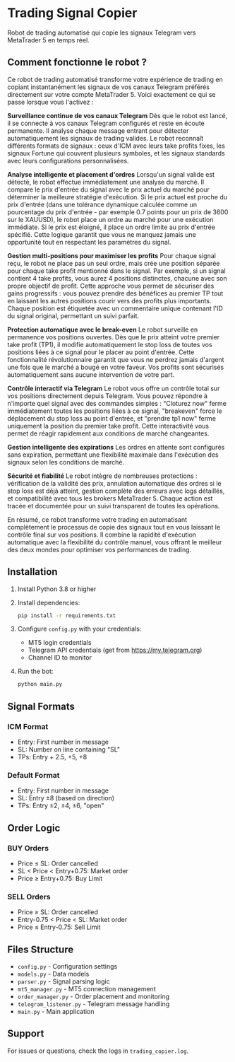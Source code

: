 # Trading Signal Copier

Robot de trading automatisé qui copie les signaux Telegram vers MetaTrader 5 en temps réel.

## Comment fonctionne le robot ?

Ce robot de trading automatisé transforme votre expérience de trading en copiant instantanément les signaux de vos canaux Telegram préférés directement sur votre compte MetaTrader 5. Voici exactement ce qui se passe lorsque vous l'activez :

**Surveillance continue de vos canaux Telegram**
Dès que le robot est lancé, il se connecte à vos canaux Telegram configurés et reste en écoute permanente. Il analyse chaque message entrant pour détecter automatiquement les signaux de trading valides. Le robot reconnaît différents formats de signaux : ceux d'ICM avec leurs take profits fixes, les signaux Fortune qui couvrent plusieurs symboles, et les signaux standards avec leurs configurations personnalisées.

**Analyse intelligente et placement d'ordres**
Lorsqu'un signal valide est détecté, le robot effectue immédiatement une analyse du marché. Il compare le prix d'entrée du signal avec le prix actuel du marché pour déterminer la meilleure stratégie d'exécution. Si le prix actuel est proche du prix d'entrée (dans une tolérance dynamique calculée comme un pourcentage du prix d'entrée - par exemple 0.7 points pour un prix de 3600 sur le XAUUSD), le robot place un ordre au marché pour une exécution immédiate. Si le prix est éloigné, il place un ordre limite au prix d'entrée spécifié. Cette logique garantit que vous ne manquez jamais une opportunité tout en respectant les paramètres du signal.

**Gestion multi-positions pour maximiser les profits**
Pour chaque signal reçu, le robot ne place pas un seul ordre, mais crée une position séparée pour chaque take profit mentionné dans le signal. Par exemple, si un signal contient 4 take profits, vous aurez 4 positions distinctes, chacune avec son propre objectif de profit. Cette approche vous permet de sécuriser des gains progressifs : vous pouvez prendre des bénéfices au premier TP tout en laissant les autres positions courir vers des profits plus importants. Chaque position est étiquetée avec un commentaire unique contenant l'ID du signal original, permettant un suivi parfait.

**Protection automatique avec le break-even**
Le robot surveille en permanence vos positions ouvertes. Dès que le prix atteint votre premier take profit (TP1), il modifie automatiquement le stop loss de toutes vos positions liées à ce signal pour le placer au point d'entrée. Cette fonctionnalité révolutionnaire garantit que vous ne perdrez jamais d'argent une fois que le marché a bougé en votre faveur. Vos profits sont sécurisés automatiquement sans aucune intervention de votre part.

**Contrôle interactif via Telegram**
Le robot vous offre un contrôle total sur vos positions directement depuis Telegram. Vous pouvez répondre à n'importe quel signal avec des commandes simples : "Cloturez now" ferme immédiatement toutes les positions liées à ce signal, "breakeven" force le déplacement du stop loss au point d'entrée, et "prendre tp1 now" ferme uniquement la position du premier take profit. Cette interactivité vous permet de réagir rapidement aux conditions de marché changeantes.

**Gestion intelligente des expirations**
Les ordres en attente sont configurés sans expiration, permettant une flexibilité maximale dans l'exécution des signaux selon les conditions de marché.

**Sécurité et fiabilité**
Le robot intègre de nombreuses protections : vérification de la validité des prix, annulation automatique des ordres si le stop loss est déjà atteint, gestion complète des erreurs avec logs détaillés, et compatibilité avec tous les brokers MetaTrader 5. Chaque action est tracée et documentée pour un suivi transparent de toutes les opérations.

En résumé, ce robot transforme votre trading en automatisant complètement le processus de copie des signaux tout en vous laissant le contrôle final sur vos positions. Il combine la rapidité d'exécution automatique avec la flexibilité du contrôle manuel, vous offrant le meilleur des deux mondes pour optimiser vos performances de trading.

## Installation

1. Install Python 3.8 or higher
2. Install dependencies:
   ```bash
   pip install -r requirements.txt
   ```

3. Configure `config.py` with your credentials:
   - MT5 login credentials
   - Telegram API credentials (get from https://my.telegram.org)
   - Channel ID to monitor

4. Run the bot:
   ```bash
   python main.py
   ```

## Signal Formats

### ICM Format
- Entry: First number in message
- SL: Number on line containing "SL"
- TPs: Entry + 2.5, +5, +8

### Default Format
- Entry: First number in message
- SL: Entry ±8 (based on direction)
- TPs: Entry ±2, ±4, ±6, "open"

## Order Logic

### BUY Orders
- Price ≤ SL: Order cancelled
- SL < Price < Entry+0.75: Market order
- Price ≥ Entry+0.75: Buy Limit

### SELL Orders
- Price ≥ SL: Order cancelled
- Entry-0.75 < Price < SL: Market order
- Price ≤ Entry-0.75: Sell Limit

## Files Structure

- `config.py` - Configuration settings
- `models.py` - Data models
- `parser.py` - Signal parsing logic
- `mt5_manager.py` - MT5 connection management
- `order_manager.py` - Order placement and monitoring
- `telegram_listener.py` - Telegram message handling
- `main.py` - Main application

## Support

For issues or questions, check the logs in `trading_copier.log`.
